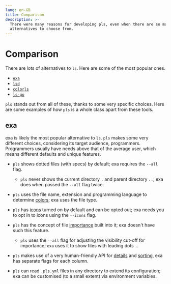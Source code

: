 ```yaml
---
lang: en-GB
title: Comparison
description: >-
  There were many reasons for developing pls, even when there are so many
  alternatives to choose from.
---
```


# Comparison

There are lots of alternatives to `ls`. Here are some of the most popular ones.

- [`exa`](https://github.com/ogham/exa)
- [`lsd`](https://github.com/Peltoche/lsd)
- [`colorls`](https://github.com/athityakumar/colorls)
- [`ls-go`](https://github.com/acarl005/ls-go)

`pls` stands out from all of these, thanks to some very specific choices. Here
are some examples of how `pls` is a whole class apart from these tools.

## exa

exa is likely the most popular alternative to `ls`. `pls` makes some very
different choices, considering its target audience, programmers. Programmers
usually have needs above that of the average user, which means different
defaults and unique features.

- `pls` shows dotted files (with specs) by default; exa requires the `--all`
  flag.

  - `pls` never shows the current directory `.` and parent directory `..`; exa
    does when passed the `--all` flag twice.

- `pls` uses the file name, extension and programming language to determine
  [colors](../features/colors); exa uses the file type.

- `pls` has [icons](../features/icons) turned on by default and can be opted
  out; exa needs you to opt in to icons using the `--icons` flag.

- `pls` has the concept of file [importance](../features/importance) built into
  it; exa doesn't have such this feature.

  - `pls` uses the `--all` flag for adjusting the visibility cut-off for
    importance; `exa` uses it to show files with leading dots `.`.

- `pls` makes use of a very human-friendly API for
  [details](../features/details) and [sorting](../features/sorting), exa has
  separate flags for each column.

- `pls` can read `.pls.yml` files in any directory to extend its configuration;
  exa can be customised (to a small extent) via environment variables.
